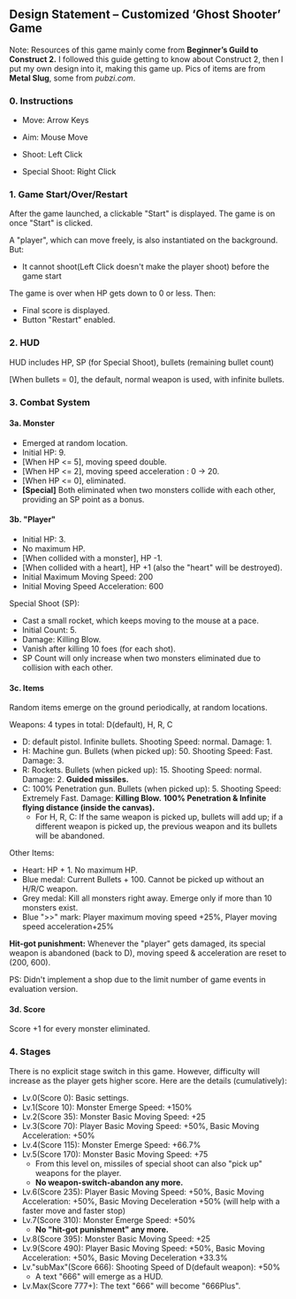 ## Design Statement – Customized ‘Ghost Shooter’ Game

Note: Resources of this game mainly come from **Beginner’s Guild to Construct 2.** I followed this guide getting to know about Construct 2, then I put my own design into it, making this game up. Pics of items are from **Metal Slug**, some from *pubzi.com*.



###  0. Instructions

- Move: Arrow Keys

- Aim: Mouse Move

- Shoot: Left Click

- Special Shoot: Right Click



### 1. Game Start/Over/Restart

After the game launched, a clickable "Start" is displayed.  The game is on once "Start" is clicked.

A "player", which can move freely, is also instantiated on the background. But:

- It cannot shoot(Left Click doesn't make the player shoot) before the game start

The game is over when HP gets down to 0 or less. Then:

- Final score is displayed.
- Button "Restart" enabled.

 

### 2. HUD

HUD includes HP, SP (for Special Shoot), bullets (remaining bullet count)

[When bullets = 0], the default, normal weapon is used, with infinite bullets.



### 3. Combat System

#### 3a. Monster

- Emerged at random location.
- Initial HP: 9. 
- [When HP <= 5], moving speed double.
- [When HP <= 2], moving speed acceleration : 0 -> 20.
- [When HP <= 0], eliminated.
- **[Special]** Both eliminated when two monsters collide with each other, providing an SP point as a bonus.



#### 3b. "Player"

- Initial HP: 3.
- No maximum HP.
- [When collided with a monster], HP -1.
- [When collided with a heart], HP +1 (also the "heart" will be destroyed). 
- Initial Maximum Moving Speed: 200
- Initial Moving Speed Acceleration: 600



Special Shoot (SP):

- Cast a small rocket, which keeps moving to the mouse at a pace.
- Initial Count: 5. 
- Damage: Killing Blow.
- Vanish after killing 10 foes (for each shot).
- SP Count will only increase when two monsters eliminated due to collision with each other.

#### 3c. Items

Random items emerge on the ground periodically, at random locations.



Weapons: 4 types in total: D(default), H, R, C

- D: default pistol. Infinite bullets. Shooting Speed: normal. Damage: 1.
- H: Machine gun. Bullets (when picked up): 50. Shooting Speed: Fast. Damage: 3.
- R: Rockets. Bullets (when picked up): 15. Shooting Speed: normal. Damage: 2. **Guided missiles.**
- C: 100% Penetration gun. Bullets (when picked up): 5. Shooting Speed: Extremely Fast. Damage: **Killing Blow.** **100% Penetration & Infinite flying distance (inside the canvas).**
  - For H, R, C: If the same weapon is picked up, bullets will add up; if a different weapon is picked up, the previous weapon and its bullets will be abandoned.

Other Items:

- Heart: HP + 1. No maximum HP.
- Blue medal: Current Bullets + 100.  Cannot be picked up without an H/R/C weapon.
- Grey medal: Kill all monsters right away. Emerge only if more than 10 monsters exist.
- Blue ">>" mark: Player maximum moving speed +25%, Player moving speed acceleration+25%



**Hit-got punishment:** Whenever the "player" gets damaged, its special weapon is abandoned (back to D), moving speed & acceleration are reset to (200, 600).



PS: Didn't implement a shop due to the limit number of game events in evaluation version.



#### 3d. Score

Score +1 for every monster eliminated.



### 4. Stages

There is no explicit stage switch in this game. However, difficulty will increase as the player gets higher score. Here are the details (cumulatively):

- Lv.0(Score 0): Basic settings.
- Lv.1(Score 10): Monster Emerge Speed: +150%
- Lv.2(Score 35): Monster Basic Moving Speed: +25
- Lv.3(Score 70): Player Basic Moving Speed: +50%, Basic Moving Acceleration: +50%
- Lv.4(Score 115): Monster Emerge Speed: +66.7%
- Lv.5(Score 170): Monster Basic Moving Speed: +75
  - From this level on, missiles of special shoot can also "pick up" weapons for the player. 
  - **No weapon-switch-abandon any more.**
- Lv.6(Score 235): Player Basic Moving Speed: +50%, Basic Moving Acceleration: +50%, Basic Moving Deceleration +50% (will help with a faster move and faster stop)
- Lv.7(Score 310): Monster Emerge Speed: +50%
  - **No "hit-got punishment" any more.**
- Lv.8(Score 395): Monster Basic Moving Speed: +25
- Lv.9(Score 490): Player Basic Moving Speed: +50%, Basic Moving Acceleration: +50%, Basic Moving Deceleration +33.3% 
- Lv."subMax"(Score 666): Shooting Speed of D(default weapon): +50%
  - A text "666" will emerge as a HUD.
- Lv.Max(Score 777+): The text "666" will become "666Plus".



